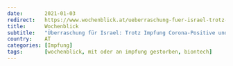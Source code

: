 ```yaml
---
date:       2021-01-03
redirect:   https://www.wochenblick.at/ueberraschung-fuer-israel-trotz-impfung-corona-positive-und-vier-todesfaelle/
title:      Wochenblick
subtitle:   "Überraschung für Israel: Trotz Impfung Corona-Positive und vier Todesfälle"
country:    AT
categories: [Impfung]
tags:       [wochenblick, mit oder an impfung gestorben, biontech]
---
```

